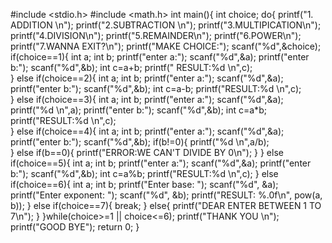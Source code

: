 
#include <stdio.h>
#include <math.h>
int main(){
    int choice;
    do{
        printf("1. ADDITION \n");
        printf("2.SUBTRACTION \n");
        printf("3.MULTIPICATION\n");
        printf("4.DIVISION\n");
        printf("5.REMAINDER\n");
        printf("6.POWER\n");
        printf("7.WANNA EXIT?\n");
        printf("MAKE CHOICE:");
        scanf("%d",&choice);
        if(choice==1){
            int a;
            int b;
            printf("enter a:");
            scanf("%d",&a);
            printf("enter b:");
            scanf("%d",&b);
            int c=a+b;
            printf(" RESULT:%d \n",c);  
        }
        else if(choice==2){
            int a;
            int b;
            printf("enter a:");
            scanf("%d",&a);
            printf("enter b:");
            scanf("%d",&b);
            int c=a-b;
            printf("RESULT:%d \n",c);   
        }
        else if(choice==3){
            int a;
            int b;
            printf("enter a:");
            scanf("%d",&a);
            printf("%d \n",a);
            printf("enter b:");
            scanf("%d",&b);
            int c=a*b;
            printf("RESULT:%d \n",c);  
        }
        else if(choice==4){ 
            int a;
            int b;
            printf("enter a:");
            scanf("%d",&a);
            printf("enter b:");
            scanf("%d",&b);
            if(b!=0){
                printf("%d \n",a/b);   
            }
            else if(b==0){
                printf("ERROR:WE CAN'T DIVIDE BY 0\n");
            }
        }
        else if(choice==5){
            int a;
            int b;
            printf("enter a:");
            scanf("%d",&a);
            printf("enter b:");
            scanf("%d",&b);
            int c=a%b;
            printf("RESULT:%d \n",c);
        }
        else if(choice==6){
            int a;
            int b;
            printf("Enter base: ");
            scanf("%d", &a);
            printf("Enter exponent: ");
            scanf("%d", &b);
            printf("RESULT: %.0f\n", pow(a, b));
        }
        else if(choice==7){
            break;
        }
        else{
            printf("DEAR ENTER BETWEEN 1 TO 7\n");
        }
    }while(choice>=1 || choice<=6);
    printf("THANK YOU \n");
    printf("GOOD BYE");
    return 0;
}
